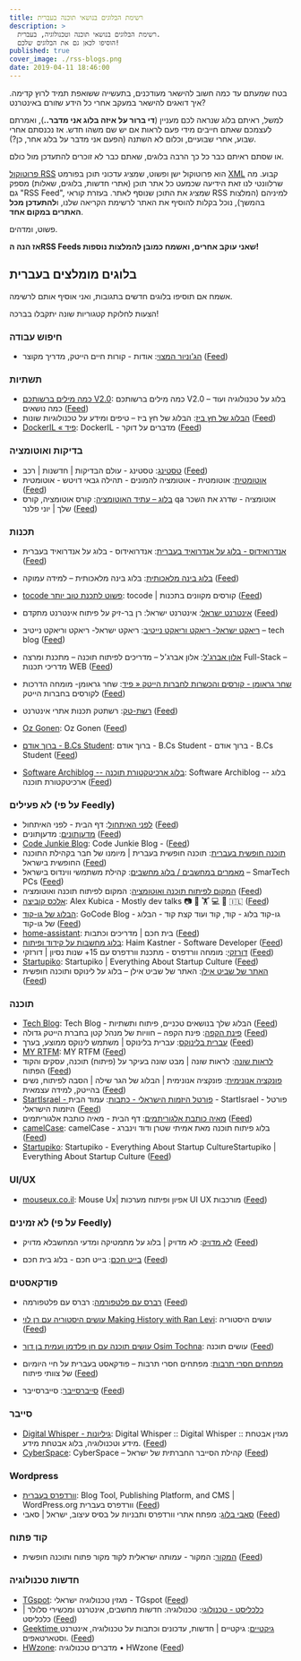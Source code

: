 ```yaml
---
title: רשימת הבלוגים בנושאי תוכנה בעברית
description: >
  רשימת הבלוגים בנושאי תוכנה וטכנולוגיה, בעברית.
  הוסיפו לכאן גם את הבלוגים שלכם!
published: true
cover_image: ./rss-blogs.png
date: 2019-04-11 18:46:00
---
```


בטח שמעתם עד כמה חשוב להישאר מעודכנים, בתעשייה ששואפת תמיד לרוץ קדימה. איך דואגים להישאר במעקב אחרי כל הידע שזורם באינטרנט?

למשל, ראיתם בלוג שנראה לכם מעניין (**די ברור על איזה בלוג אני מדבר..**), ואמרתם לעצמכם שאתם חייבים מידי פעם לראות אם יש שם משהו חדש. אז נכנסתם אחרי שבוע, אחרי שבועיים, וכלום לא השתנה (הפעם אני מדבר על בלוג אחר, כן?).

או שסתם ראיתם כבר כל כך הרבה בלוגים, שאתם כבר לא זוכרים להתעדכן מול כולם.

[פרוטוקול RSS](https://he.wikipedia.org/wiki/RSS) הוא פרוטוקול ישן ופשוט, שמציג עדכוני תוכן בפורמט [XML](###xml) קבוע. מה שרלוונטי לנו זאת הידיעה שכמעט כל אתר תוכן (אתרי חדשות, בלוגים, שאלות) מספק גם "RSS Feed", שמציג את התוכן שנוסף לאתר. בעזרת קוראי RSS למיניהם (המלצות בהמשך), נוכל בקלות להוסיף את האתר לרשימת הקריאה שלנו, ו**להתעדכן מכל האתרים במקום אחד**.

פשוט, ומדהים.

**אז הנה הRSS Feeds שאני עוקב אחרים, ואשמח כמובן להמלצות נוספות!**

## בלוגים מומלצים בעברית

אשמח אם תוסיפו בלוגים חדשים בתגובות, ואני אוסיף אותם לרשימה.

הצעות לחלוקת קטגוריות שונה יתקבלו בברכה!

### חיפוש עבודה

- [הג'וניור המצוי](https://www.hajunior.com): אודות - קורות חיים הייטק, מדריך מקוצר ([Feed](https://www.hajunior.com/feed/))

### תשתיות

- [כמה מילים ברשותכם V2.0](https://benhamo.org): כמה מילים ברשותכם V2.0 – בלוג על טכנולוגיה ועוד כמה נושאים ([Feed](http://benhamo.org/feed/))
- [הבלוג של חץ ביז](https://linvirtstor.net): הבלוג של חץ ביז – טיפים ומידע על טכנולוגיות שונות ([Feed](http://linvirtstor.net/feed/))
- [DockerIL « פיד‏](https://www.dockeril.net): DockerIL - מדברים על דוקר ([Feed](https://www.dockeril.net/feed/))

### בדיקות ואוטומציה

- [טסטינג](https://testthing.net): טסטינג - עולם הבדיקות | חדשנות | רכב ([Feed](https://testthing.net/feed/))
- [אוטומטית](https://www.tehila.co.il): אוטומטית - אוטומציה להמונים - תהילה גבאי דויטש - אוטומטית ([Feed](https://www.tehila.co.il/feed/))
- [בלוג – עתיד האוטומציה](https://atidcollege.co.il): קורס אוטומציה, קורס qa אוטומציה - שדרג את השכר שלך | יוני פלנר ([Feed](http://atidcollege.co.il/category/blog/feed/))

### תכנות

- [אנדרואידוס - בלוג על אנדרואיד בעברית](https://androidoss.now.sh/): אנדרואידוס - בלוג על אנדרואיד בעברית ([Feed](https://androidoss.now.sh/index.xml))
- [בלוג בינה מלאכותית](https://www.ai-blog.co.il): בלוג בינה מלאכותית – למידה עמוקה ([Feed](https://ai-blog.co.il/feed/))


- [tocode פשוט לתכנת טוב יותר](https://www.tocode.co.il): tocode | קורסים מקוונים בתכנות ([Feed](https://www.tocode.co.il/feed.atom))
- [אינטרנט ישראל](https://internet-israel.com): אינטרנט ישראל: רן בר-זיק על פיתוח אינטרנט מתקדם ([Feed](http://www.internet-israel.com/feed/))
- [ריאקט ישראל- ריאקט וריאקט נייטיב](https://www.react-israel.co.il): ריאקט ישראל- ריאקט וריאקט נייטיב – tech blog ([Feed](https://www.react-israel.co.il/feed/))
- [אלון אברג'ל](https://alonabargel.com): אלון אברג'ל – מדריכים לפיתוח תוכנה – מתכנת ומרצה Full-Stack – מדריכי תכנות WEB ([Feed](https://alonabargel.com/feed/))
- [שחר גראומן - קורסים והכשרות לחברות הייטק « פיד‏](https://grauman.co.il): שחר גראומן- מומחה הדרכות לקורסים בחברות הייטק ([Feed](https://grauman.co.il/feed/))
- [רשת-טק](http://reshetech.co.il): רשתטק תכנות אתרי אינטרנט ([Feed](https://reshetech.co.il/rss/))
- [Oz Gonen](http://www.ozgonen.co.il/): Oz Gonen ([Feed](http://www.ozgonen.co.il/feed.xml))

- [ברוך אודם - B.Cs Student](https://bscstudent.netlify.app): ברוך אודם - B.Cs Student - ברוך אודם - B.Cs Student ([Feed](https://bscstudent.netlify.app/feed.xml))
- [Software Archiblog -- בלוג ארכיטקטורת תוכנה](http://www.softwarearchiblog.com/): Software Archiblog -- בלוג ארכיטקטורת תוכנה ([Feed](http://www.softwarearchiblog.com/feeds/posts/default))

### לא פעילים (על פי Feedly)

- [לפני האיתחול](https://tech.b48.club/): דף הבית  - לפני האיתחול ([Feed](https://tech.b48.club/feed.xml))
- [מדעןתונים](https://madantunim.wordpress.com): מדעןתונים ([Feed](https://madantunim.wordpress.com/feed/))
- [Code Junkie Blog](http://codejunkie.blog): Code Junkie Blog - ([Feed](http://codejunkie.blog/feed/))
- [תוכנה חופשית בעברית](https://kaplanopensource.wordpress.com): תוכנה חופשית בעברית | מיומנו של חבר בקהילת התוכנה החופשית בישראל ([Feed](http://kaplanopensource.wordpress.com/feed/))
- [מאמרים במחשבים / בלוג מחשבים](https://smartech.co.il): קהילת משתמשי ווינדוס בישראל – SmarTech PCs ([Feed](http://smartech.co.il/?feed=rss2))
- [המקום לפיתוח תוכנה ואוטומציה](http://www.automatzia.com/): המקום לפיתוח תוכנה ואוטומציה ([Feed](http://www.automatzia.com/feeds/posts/default))
- [אלכס קוביצה](https://alexkubica.com): Alex Kubica - Mostly dev talks 📷 📖 🏋️ 💻 🦻 🇮🇱 ([Feed](https://alexkubica.com/he/feed/))
- [הבלוג של גו-קוד](https://blog.gocode.co.il): GoCode Blog - גו-קוד בלוג - קוד, קוד ועוד קצת קוד - הבלוג של גו-קוד ([Feed](https://blog.gocode.co.il/rss.xml))
- [home-assistant](https://www.home-assistant.co.il/articles): בית חכם | מדריכים וכתבות ([Feed](https://www.home-assistant.co.il/feed.xml))
- [בלוג מחשבות על קידוד ופיתוח](https://blog.castnet.club/): Haim Kastner - Software Developer ([Feed](https://blog.castnet.club/feed))
- [דורזקי](https://www.dorzki.co.il): מומחה וורדפרס - מתכנת וורדפרס עם 15+ שנות נסיון | דורזקי ([Feed](https://www.dorzki.co.il/feed/))
- [Startupiko](http://he-tech.startupiko.com): Startupiko | Everything About Startup Culture ([Feed](http://he-tech.startupiko.com/feed/))
- [האתר של שביט אילן](https://ilsh.duckdns.org): האתר של שביט אילן – בלוג על לינוקס ותוכנה חופשית ([Feed](https://ilsh.duckdns.org/?feed=rss2))

### תוכנה

- [Tech Blog](https://techblog.co.il): Tech Blog - הבלוג שלך בנושאים טכניים, פיתוח ותשתיות ([Feed](https://techblog.co.il/feed/))
- [פינת הקפה](https://pinatkafe.com): פינת הקפה – חוויות של מנהל קטן בחברת הייטק גדולה ([Feed](https://pinatkafe.com/feed/))
- [עברית בלינוקס](http://cucomania.mooo.com): עברית בלינוקס | משתמש לינוקס ממוצע, בערך ([Feed](http://cucomania.mooo.com/he/feed))
- [MY RTFM](http://myrtfm.blogspot.com/): MY RTFM ([Feed](http://myrtfm.blogspot.com/feeds/posts/default))
- [לראות שונה](https://idkn.wordpress.com): לראות שונה | מבט שונה בעיקר על (פיתוח) תוכנה, עסקים והקוד הפתוח ([Feed](http://idkn.wordpress.com/feed/))
- [פונקציה אנונימית](https://blog.hagarsh.com): פונקציה אנונימית | הבלוג של הגר שילה | הסבה לפיתוח, נשים בהייטק, למידה עצמאית ([Feed](http://blog.hagarsh.com/?feed=rss2))
- [StartIsrael - פורטל היזמות הישראלי - כתבות](http://www.startisrael.co.il/): עמוד הבית - StartIsrael - פורטל היזמות הישראלי ([Feed](http://www.startisrael.co.il/rss/article))
- [מאיה כותבת אלגוריתמים](https://algoritmim.co.il): דף הבית - מאיה כותבת אלגוריתמים ([Feed](https://mayareadsblog.wordpress.com/feed/))
- [camelCase](https://camelcase.blog): camelCase - בלוג פיתוח תוכנה מאת אמיתי שטרן ודוד וינברג ([Feed](https://camelcase.blog/feed/))
- [Startupiko](http://he.startupiko.com): Startupiko - Everything About Startup CultureStartupiko | Everything About Startup Culture ([Feed](http://startupiko.com/feed/))

### UI/UX

- [mouseux.co.il](https://www.mouseux.co.il): Mouse Ux| אפיון ופיתוח מערכות UI UX מורכבות ([Feed](https://www.mouseux.co.il/feed/))

### לא זמינים (על פי Feedly)


- [לא מדויק](https://gadial.net): לא מדויק | בלוג על מתמטיקה ומדעי המחשבלא מדויק ([Feed](http://www.gadial.net/?feed=rss2))


- [בייט חכם](https://smartbyte.blog): בייט חכם - בלוג בית חכם ([Feed](https://smartbyte.blog/feed/))

### פודקאסטים

- [רברס עם פלטפורמה](https://www.reversim.com/): רברס עם פלטפורמה ([Feed](http://feeds.feedburner.com/reversim))
- [עושים היסטוריה עם רן לוי Making History with Ran Levi](https://www.spreaker.com/show/osim-historia-with-ran-levi): עושים היסטוריה ([Feed](http://www.ranlevi.com/feed/podcast/))
- [עושים תוכנה עם חן פלדמן ועמית בן דור Osim Tochna](https://www.spreaker.com/show/osim-tochna): עושים תוכנה ([Feed](https://www.ranlevi.com/feed/osim_software_feed/))

- [מפתחים חסרי תרבות](http://notarbut.co/): מפתחים חסרי תרבות – פודקאסט בעברית על חיי היומיום של צוותי פיתוח ([Feed](http://notarbut.co/feed/podcast))
- [סייברסייבר](https://podcasti.co/minisites/cyber/): סייברסייבר ([Feed](https://podcasti.co/minisites/cyber/feed.xml))

### סייבר

- [Digital Whisper - גיליונות](http://www.digitalwhisper.co.il/): Digital Whisper :: Digital Whisper :: מגזין אבטחת מידע וטכנולוגיה, בלוג אבטחת מידע. ([Feed](http://feeds.feedburner.com/DigitalWhisper))
- [CyberSpace](https://cyber-space.co.il): CyberSpace – קהילת הסייבר החברתית של ישראל ([Feed](https://cyber-space.co.il/feed/))

### Wordpress

- [וורדפרס בעברית](https://he.wordpress.org): Blog Tool, Publishing Platform, and CMS | WordPress.org וורדפרס בעברית ([Feed](https://he.wordpress.org/feed/))
- [סאבי בלוג](https://savvy.co.il): מפתח אתרי וורדפרס ותבניות על בסיס עיצוב, ישראל | סאבי ([Feed](http://he.savvy.co.il/blog/feed/))

### קוד פתוח

- [המקור](https://www.hamakor.org.il): המקור - עמותה ישראלית לקוד מקור פתוח ותוכנה חופשית ([Feed](https://www.hamakor.org.il/feed/))

### חדשות טכנולוגיה

- [TGspot](https://www.tgspot.co.il): מגזין טכנולוגיה ישראלי - TGspot ([Feed](http://feeds.feedburner.com/TheGadgetSpot))
- [כלכליסט - טכנולוגי](https://www.calcalist.co.il/internet/home/0,7340,L-4,00.html): טכנולוגיה: חדשות מחשבים, אינטרנט ומכשירי סלולר | כלכליסט ([Feed](http://www.calcalist.co.il/GeneralRSS/0,16335,L-4,00.xml))
- [Geektime גיקטיים](https://www.geektime.co.il): גיקטיים | חדשות, עדכונים וכתבות על טכנולוגיה, אינטרנט וסטארטאפים. ([Feed](http://feeds.feedburner.com/newsgeekfeed))
- [HWzone](https://hwzone.co.il): מדברים טכנולוגיה • HWzone ([Feed](http://feeds.feedburner.com/hwzone))

